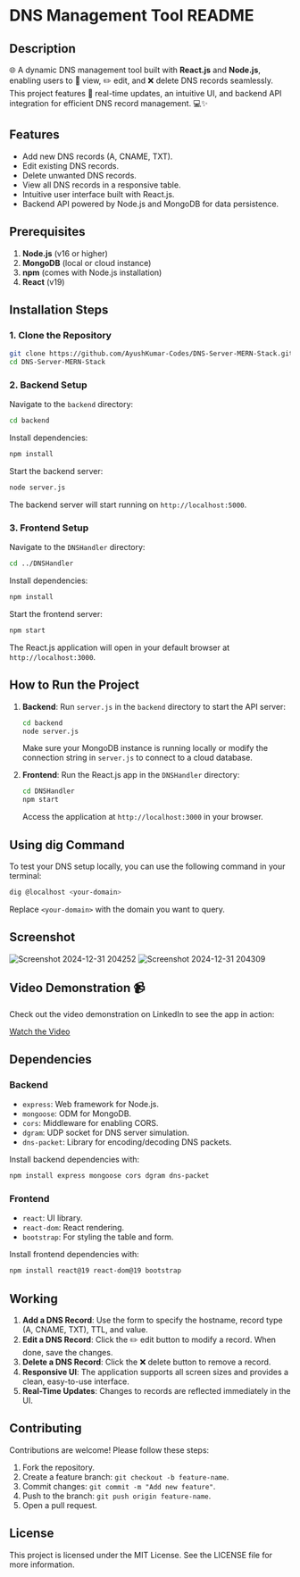 # DNS Management Tool README

## Description
🌐 A dynamic DNS management tool built with **React.js** and **Node.js**, enabling users to 📄 view, ✏️ edit, and ❌ delete DNS records seamlessly. This project features 🔄 real-time updates, an intuitive UI, and backend API integration for efficient DNS record management. 💻✨

## Features
- Add new DNS records (A, CNAME, TXT).
- Edit existing DNS records.
- Delete unwanted DNS records.
- View all DNS records in a responsive table.
- Intuitive user interface built with React.js.
- Backend API powered by Node.js and MongoDB for data persistence.

## Prerequisites
1. **Node.js** (v16 or higher)
2. **MongoDB** (local or cloud instance)
3. **npm** (comes with Node.js installation)
4. **React** (v19)

## Installation Steps

### 1. Clone the Repository
```bash
git clone https://github.com/AyushKumar-Codes/DNS-Server-MERN-Stack.git
cd DNS-Server-MERN-Stack
```

### 2. Backend Setup
Navigate to the `backend` directory:
```bash
cd backend
```

Install dependencies:
```bash
npm install
```

Start the backend server:
```bash
node server.js
```
The backend server will start running on `http://localhost:5000`.

### 3. Frontend Setup
Navigate to the `DNSHandler` directory:
```bash
cd ../DNSHandler
```

Install dependencies:
```bash
npm install
```

Start the frontend server:
```bash
npm start
```
The React.js application will open in your default browser at `http://localhost:3000`.

## How to Run the Project

1. **Backend**: Run `server.js` in the `backend` directory to start the API server:
   ```bash
   cd backend
   node server.js
   ```
   Make sure your MongoDB instance is running locally or modify the connection string in `server.js` to connect to a cloud database.

2. **Frontend**: Run the React.js app in the `DNSHandler` directory:
   ```bash
   cd DNSHandler
   npm start
   ```

   Access the application at `http://localhost:3000` in your browser.

## Using dig Command

To test your DNS setup locally, you can use the following command in your terminal:

```bash
dig @localhost <your-domain>
```
Replace `<your-domain>` with the domain you want to query.

## Screenshot
![Screenshot 2024-12-31 204252](https://github.com/user-attachments/assets/dbe16c3c-345d-46a0-8f43-fafde713a613)
![Screenshot 2024-12-31 204309](https://github.com/user-attachments/assets/d93b8db1-f051-42a7-b0e2-d5ca4bbc6c48)

## Video Demonstration 📹

Check out the video demonstration on LinkedIn to see the app in action:

[Watch the Video](https://www.linkedin.com/posts/ayush---kumar_mernstack-reactjs-nodejs-activity-7279892574864089088-n-x7?utm_source=share&utm_medium=member_desktop)


## Dependencies

### Backend
- `express`: Web framework for Node.js.
- `mongoose`: ODM for MongoDB.
- `cors`: Middleware for enabling CORS.
- `dgram`: UDP socket for DNS server simulation.
- `dns-packet`: Library for encoding/decoding DNS packets.

Install backend dependencies with:
```bash
npm install express mongoose cors dgram dns-packet
```

### Frontend
- `react`: UI library.
- `react-dom`: React rendering.
- `bootstrap`: For styling the table and form.

Install frontend dependencies with:
```bash
npm install react@19 react-dom@19 bootstrap
```

## Working

1. **Add a DNS Record**: Use the form to specify the hostname, record type (A, CNAME, TXT), TTL, and value.
2. **Edit a DNS Record**: Click the ✏️ edit button to modify a record. When done, save the changes.
3. **Delete a DNS Record**: Click the ❌ delete button to remove a record.
4. **Responsive UI**: The application supports all screen sizes and provides a clean, easy-to-use interface.
5. **Real-Time Updates**: Changes to records are reflected immediately in the UI.

## Contributing

Contributions are welcome! Please follow these steps:
1. Fork the repository.
2. Create a feature branch: `git checkout -b feature-name`.
3. Commit changes: `git commit -m "Add new feature"`.
4. Push to the branch: `git push origin feature-name`.
5. Open a pull request.

## License

This project is licensed under the MIT License. See the LICENSE file for more information.
